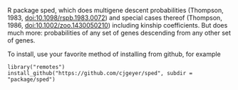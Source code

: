 R package sped, which does multigene descent probabilities
(Thompson, 1983, [doi:10.1098/rspb.1983.0072](https://royalsocietypublishing.org/doi/10.1098/rspb.1983.0072))
and special cases thereof
(Thompson, 1986, [doi:10.1002/zoo.1430050210](https://onlinelibrary.wiley.com/doi/abs/10.1002/zoo.1430050210))
including kinship coefficients.  But does much more:
probabilities of any set of genes descending from any other
set of genes.

To install, use your favorite method of installing from github, for example

    library("remotes")
    install_github("https://github.com/cjgeyer/sped", subdir = "package/sped")
